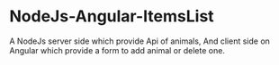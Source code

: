 # NodeJs-Angular-ItemsList
A NodeJs server side which provide Api of animals, And client side on Angular which provide a form to add animal or delete one.

